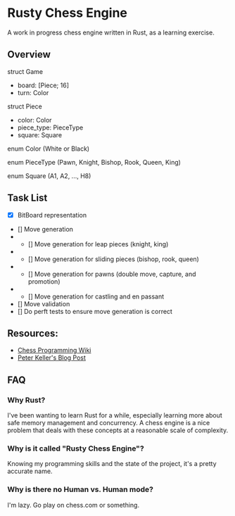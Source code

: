 # Rusty Chess Engine

A work in progress chess engine written in Rust, as a learning exercise.

## Overview

struct Game

- board: [Piece; 16]
- turn: Color

struct Piece

- color: Color
- piece_type: PieceType
- square: Square

enum Color (White or Black)

enum PieceType (Pawn, Knight, Bishop, Rook, Queen, King)

enum Square (A1, A2, ..., H8)

## Task List

- [x] BitBoard representation
- [] Move generation
- - [] Move generation for leap pieces (knight, king)
- - [] Move generation for sliding pieces (bishop, rook, queen)
- - [] Move generation for pawns (double move, capture, and promotion)
- - [] Move generation for castling and en passant
- [] Move validation
- [] Do perft tests to ensure move generation is correct

## Resources:

- [Chess Programming Wiki](https://www.chessprogramming.org/Main_Page)
- [Peter Keller's Blog Post](https://pages.cs.wisc.edu/~psilord/blog/data/chess-pages/)

## FAQ

### Why Rust?

I've been wanting to learn Rust for a while, especially learning more about safe memory management and concurrency. A chess engine is a nice problem that deals with these concepts at a reasonable scale of complexity.

### Why is it called "Rusty Chess Engine"?

Knowing my programming skills and the state of the project, it's a pretty accurate name.

### Why is there no Human vs. Human mode?

I'm lazy. Go play on chess.com or something.
